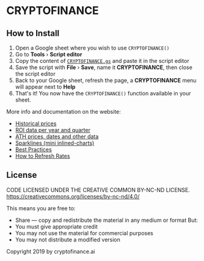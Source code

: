 # CRYPTOFINANCE

## How to Install

1. Open a Google sheet where you wish to use `CRYPTOFINANCE()`
2. Go to **Tools** &rsaquo; **Script editor**
3. Copy the content of [`CRYPTOFINANCE.gs`](https://github.com/cryptofinance-ai/cryptofinance-google-sheets-add-on/blob/master/CRYPTOFINANCE.gs) and paste it in the script editor
4. Save the script with **File** &rsaquo; **Save**, name it **CRYPTOFINANCE**, then close the script editor
5. Back to your Google sheet, refresh the page, a **CRYPTOFINANCE** menu will appear next to **Help**
6. That's it! You now have the `CRYPTOFINANCE()` function available in your sheet.

More info and documentation on the website:
 * [Historical prices](https://cryptofinance.ai/docs/cryptocurrency-bitcoin-historical-prices/)
 * [ROI data per year and quarter](https://cryptofinance.ai/docs/crypto-bitcoin-roi-return-on-investment/)
 * [ATH prices, dates and other data](https://cryptofinance.ai/docs/crypto-bitcoin-all-time-high-prices/)
 * [Sparklines (mini inlined-charts)](https://cryptofinance.ai/docs/crypto-bitcoin-price-sparkline/)
 * [Best Practices](https://cryptofinance.ai/docs/best-practices/)
 * [How to Refresh Rates](https://cryptofinance.ai/docs/how-to-refresh-rates/)


## License

CODE LICENSED UNDER THE CREATIVE COMMON BY-NC-ND LICENSE.
https://creativecommons.org/licenses/by-nc-nd/4.0/

This means you are free to:
 * Share — copy and redistribute the material in any medium or format
But:
 * You must give appropriate credit
 * You may not use the material for commercial purposes
 * You may not distribute a modified version

Copyright 2019 by cryptofinance.ai

